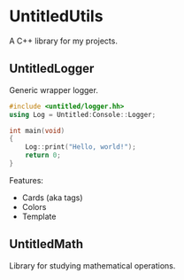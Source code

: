 # UntitledUtils

A C++ library for my projects.

## UntitledLogger

Generic wrapper logger.

```cpp
#include <untitled/logger.hh>
using Log = Untitled:Console::Logger;

int main(void)
{
    Log::print("Hello, world!");
    return 0;
}
```

Features:
- Cards (aka tags)
- Colors
- Template

## UntitledMath

Library for studying mathematical operations.